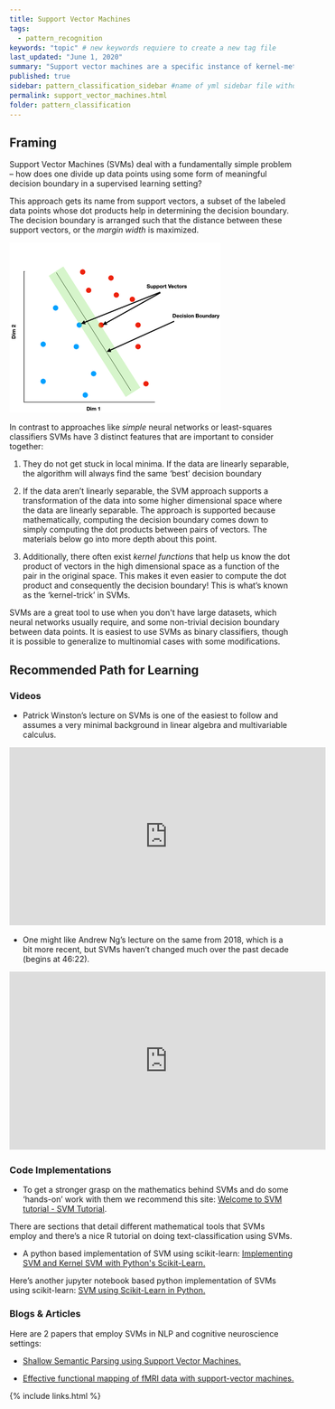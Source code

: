 ```yaml
---
title: Support Vector Machines
tags:
  - pattern_recognition
keywords: "topic" # new keywords requiere to create a new tag file
last_updated: "June 1, 2020"
summary: "Support vector machines are a specific instance of kernel-methods used for data classification."
published: true
sidebar: pattern_classification_sidebar #name of yml sidebar file withouth extension
permalink: support_vector_machines.html
folder: pattern_classification
---
```



## Framing

Support Vector Machines (SVMs) deal with a fundamentally simple problem – how does one divide up data points using some form of meaningful decision boundary in a supervised learning setting?

This approach gets its name from support vectors, a subset of the labeled data points whose dot products help in determining the decision boundary. The decision boundary is arranged such that the distance between these support vectors, or the *margin width* is maximized.  

<img src= "pages/kernel_methods/svm.png" style="max-width: 400px;"/>

In contrast to approaches like *simple* neural networks or least-squares classifiers SVMs have 3 distinct features that are important to consider together:

1. 	They do not get stuck in local minima. If the data are linearly separable, the algorithm will always find the same ‘best’ decision boundary

2. 	If the data aren’t linearly separable, the SVM approach supports a transformation of the data into some higher dimensional space where the data are linearly separable. The approach is supported because mathematically, computing the decision boundary comes down to simply computing the dot products between pairs of vectors. The materials below go into more depth about this point.

3. Additionally, there often exist *kernel functions* that help us know the dot product of vectors in the high dimensional space as a function of the pair in the original space. This makes it even easier to compute the dot product and consequently the decision boundary!
This is what’s known as the ‘kernel-trick’ in SVMs.

SVMs are a great tool to use when you don't have large datasets, which neural networks usually require, and some non-trivial decision boundary between data points.
It is easiest to use SVMs as binary classifiers, though it is possible to generalize to multinomial cases with some modifications.

## Recommended Path for Learning

### Videos


<!--* <a href="https://www.youtube.com/watch?v=_PwhiWxHK8o" target="_blank">Patrick Winston’s lecture on SVMs is one of the easiest to follow and assumes a very minimal background in linear algebra and multivariable calculus.</a>-->

* Patrick Winston’s lecture on SVMs is one of the easiest to follow and assumes a very minimal background in linear algebra and multivariable calculus.
<iframe width="560" height="315" src="https://www.youtube.com/embed/_PwhiWxHK8o" frameborder="0" allow="accelerometer; autoplay; encrypted-media; gyroscope; picture-in-picture" allowfullscreen></iframe>



* One might like Andrew Ng’s lecture on the same from 2018, which is a bit more recent, but SVMs haven’t changed much over the past decade (begins at 46:22). 
<iframe width="560" height="315" src="https://www.youtube.com/embed/lDwow4aOrtg" frameborder="0" allow="accelerometer; autoplay; encrypted-media; gyroscope; picture-in-picture" allowfullscreen></iframe>


### Code Implementations

* To get a stronger grasp on the mathematics behind SVMs and do some ‘hands-on’ work with them we recommend this site:
<a href="https://www.svm-tutorial.com/" target="_blank">Welcome to SVM tutorial - SVM Tutorial</a>. 

There are sections that detail different mathematical tools that SVMs employ and there’s a nice R tutorial on doing text-classification using SVMs.
 
* A python based implementation of SVM using scikit-learn:
<a href="https://stackabuse.com/implementing-svm-and-kernel-svm-with-pythons-scikit-learn/" target="_blank"> Implementing SVM and Kernel SVM with Python's Scikit-Learn.</a>
 
 
Here’s another jupyter notebook based python implementation of SVMs using scikit-learn:
<a href="https://www.learnopencv.com/svm-using-scikit-learn-in-python/" target="_blank">SVM using Scikit-Learn in Python.</a>

### Blogs & Articles

Here are 2 papers that employ SVMs in NLP and cognitive neuroscience settings:
* <a href="https://www.aclweb.org/anthology/N04-1030/" target="_blank">Shallow Semantic Parsing using Support Vector Machines.</a>
 
* <a href="https://www.ncbi.nlm.nih.gov/pubmed/20112242" target="_blank">Effective functional mapping of fMRI data with support-vector machines.</a>


{% include links.html %}
